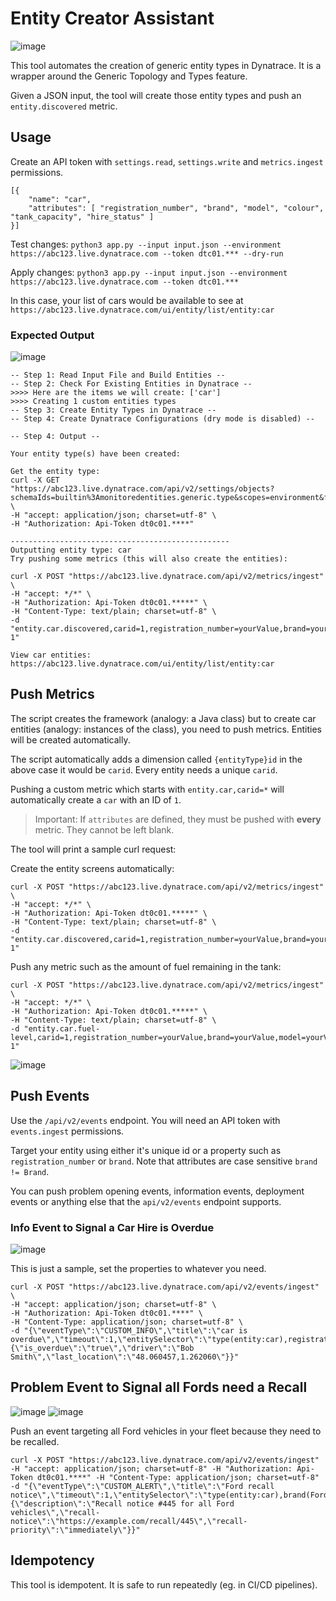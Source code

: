# Entity Creator Assistant

![image](https://user-images.githubusercontent.com/26523841/188024750-94270268-c470-4028-b94c-7f787957cd9e.png)

This tool automates the creation of generic entity types in Dynatrace. It is a wrapper around the Generic Topology and Types feature.

Given a JSON input, the tool will create those entity types and push an `entity.discovered` metric.

## Usage

Create an API token with `settings.read`, `settings.write` and `metrics.ingest` permissions.

```
[{
    "name": "car",
    "attributes": [ "registration_number", "brand", "model", "colour", "tank_capacity", "hire_status" ]
}]
```

Test changes: `python3 app.py --input input.json --environment https://abc123.live.dynatrace.com --token dtc01.*** --dry-run`

Apply changes: `python3 app.py --input input.json --environment https://abc123.live.dynatrace.com --token dtc01.***`
 
In this case, your list of cars would be available to see at `https://abc123.live.dynatrace.com/ui/entity/list/entity:car`

### Expected Output

![image](https://user-images.githubusercontent.com/26523841/188024029-753a5d35-1f4a-4e42-8cde-97c441558adc.png)

```
-- Step 1: Read Input File and Build Entities --
-- Step 2: Check For Existing Entities in Dynatrace --
>>>> Here are the items we will create: ['car']
>>>> Creating 1 custom entities types
-- Step 3: Create Entity Types in Dynatrace --
-- Step 4: Create Dynatrace Configurations (dry mode is disabled) --

-- Step 4: Output --

Your entity type(s) have been created:

Get the entity type:
curl -X GET "https://abc123.live.dynatrace.com/api/v2/settings/objects?schemaIds=builtin%3Amonitoredentities.generic.type&scopes=environment&fields=objectId%2Cvalue" \
-H "accept: application/json; charset=utf-8" \
-H "Authorization: Api-Token dt0c01.****"

-------------------------------------------------
Outputting entity type: car
Try pushing some metrics (this will also create the entities):

curl -X POST "https://abc123.live.dynatrace.com/api/v2/metrics/ingest" \
-H "accept: */*" \
-H "Authorization: Api-Token dt0c01.*****" \
-H "Content-Type: text/plain; charset=utf-8" \
-d "entity.car.discovered,carid=1,registration_number=yourValue,brand=yourValue,model=yourValue,colour=yourValue,tank_capacity=yourValue,hire_status=yourValue 1"

View car entities:
https://abc123.live.dynatrace.com/ui/entity/list/entity:car
```

## Push Metrics

The script creates the framework (analogy: a Java class) but to create car entities (analogy: instances of the class), you need to push metrics. Entities will be created automatically.

The script automatically adds a dimension called `{entityType}id` in the above case it would be `carid`. Every entity needs a unique `carid`.

Pushing a custom metric which starts with `entity.car,carid=*` will automatically create a `car` with an ID of `1`.

> Important: If `attributes` are defined, they must be pushed with **every** metric. They cannot be left blank.

The tool will print a sample curl request:

Create the entity screens automatically:
```
curl -X POST "https://abc123.live.dynatrace.com/api/v2/metrics/ingest" \
-H "accept: */*" \
-H "Authorization: Api-Token dt0c01.*****" \
-H "Content-Type: text/plain; charset=utf-8" \
-d "entity.car.discovered,carid=1,registration_number=yourValue,brand=yourValue,model=yourValue,colour=yourValue,tank_capacity=yourValue,hire_status=yourValue 1"
```

Push any metric such as the amount of fuel remaining in the tank:
```
curl -X POST "https://abc123.live.dynatrace.com/api/v2/metrics/ingest" \
-H "accept: */*" \
-H "Authorization: Api-Token dt0c01.*****" \
-H "Content-Type: text/plain; charset=utf-8" \
-d "entity.car.fuel-level,carid=1,registration_number=yourValue,brand=yourValue,model=yourValue,colour=yourValue,tank_capacity=yourValue,hire_status=yourValue 1"
```

![image](https://user-images.githubusercontent.com/26523841/188027706-f48581db-7b73-484e-8229-4613079a7460.png)

## Push Events

Use the `/api/v2/events` endpoint. You will need an API token with `events.ingest` permissions.

Target your entity using either it's unique id or a property such as `registration_number` or `brand`. Note that attributes are case sensitive `brand != Brand`.

You can push problem opening events, information events, deployment events or anything else that the `api/v2/events` endpoint supports.

### Info Event to Signal a Car Hire is Overdue

![image](https://user-images.githubusercontent.com/26523841/188032725-e2504081-3efa-4cec-8963-201afaa19ee3.png)

This is just a sample, set the properties to whatever you need.

```
curl -X POST "https://abc123.live.dynatrace.com/api/v2/events/ingest" \
-H "accept: application/json; charset=utf-8" \
-H "Authorization: Api-Token dt0c01.****" \
-H "Content-Type: application/json; charset=utf-8" \
-d "{\"eventType\":\"CUSTOM_INFO\",\"title\":\"car is overdue\",\"timeout\":1,\"entitySelector\":\"type(entity:car),registration_number(ABC123)\",\"properties\":{\"is_overdue\":\"true\",\"driver\":\"Bob Smith\",\"last_location\":\"48.060457,1.262060\"}}"
```

## Problem Event to Signal all Fords need a Recall

![image](https://user-images.githubusercontent.com/26523841/188035483-eb2b3cd4-abc2-43a3-9d4b-b590d2096f0b.png)
![image](https://user-images.githubusercontent.com/26523841/188035259-9ffe9fd8-360f-416b-b131-e41b44a5bbb2.png)

Push an event targeting all Ford vehicles in your fleet because they need to be recalled.

```
curl -X POST "https://abc123.live.dynatrace.com/api/v2/events/ingest" -H "accept: application/json; charset=utf-8" -H "Authorization: Api-Token dt0c01.****" -H "Content-Type: application/json; charset=utf-8" -d "{\"eventType\":\"CUSTOM_ALERT\",\"title\":\"Ford recall notice\",\"timeout\":1,\"entitySelector\":\"type(entity:car),brand(Ford)\",\"properties\":{\"description\":\"Recall notice #445 for all Ford vehicles\",\"recall-notice\":\"https://example.com/recall/445\",\"recall-priority\":\"immediately\"}}"
```

## Idempotency

This tool is idempotent. It is safe to run repeatedly (eg. in CI/CD pipelines).
